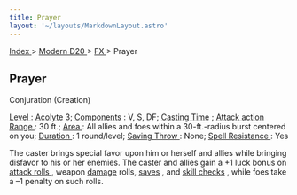 ```yaml
---
title: Prayer
layout: '~/layouts/MarkdownLayout.astro'
---
```


[ Index ](/) > [ Modern D20 ](/modern.d20.srd) > [ FX ](/modern.d20.srd/fx) > Prayer

##  Prayer

Conjuration (Creation)

[ Level ](/modern.d20.srd/fx/level) : [ Acolyte](/modern.d20.srd/classes/advanced/acolyte) 3; [ Components](/modern.d20.srd/fx/components) : V, S, DF; [ Casting Time](/modern.d20.srd/fx/casting.time) ; [ Attack action](/modern.d20.srd/combat/attack.actions) [ Range ](/modern.d20.srd/fx/range) :
30 ft.; [ Area ](/modern.d20.srd/fx/area) : All allies and foes within a
30-ft.-radius burst centered on you; [ Duration ](/modern.d20.srd/fx/duration)
: 1 round/level; [ Saving Throw ](/modern.d20.srd/basics/saving.throws) :
None; [ Spell Resistance ](/modern.d20.srd/special.abilities/spell.resistance)
: Yes

The caster brings special favor upon him or herself and allies while bringing
disfavor to his or her enemies. The caster and allies gain a +1 luck bonus on
[ attack rolls ](/modern.d20.srd/combat/attack.roll) , weapon [ damage](/modern.d20.srd/combat/damage) rolls, [ saves](/modern.d20.srd/basics/saving.throws) , and [ skill checks](/modern.d20.srd/skills/skill.basics) , while foes take a –1
penalty on such rolls.

